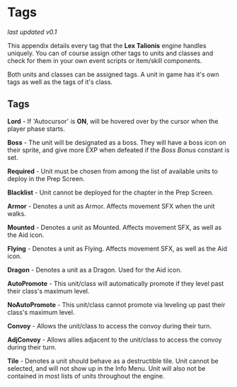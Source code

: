 # Tags

_last updated v0.1_

This appendix details every tag that the **Lex Talionis** engine handles uniquely. You can of course assign other tags to units and classes and check for them in your own event scripts or item/skill components.

Both units and classes can be assigned tags. A unit in game has it's own tags as well as the tags of it's class. 

## Tags

**Lord** - If 'Autocursor' is **ON**, will be hovered over by the cursor when the player phase starts.

**Boss** - The unit will be designated as a boss. They will have a boss icon on their sprite, and give more EXP when defeated if the _Boss Bonus_ constant is set. 

**Required** - Unit must be chosen from among the list of available units to deploy in the Prep Screen.

**Blacklist** - Unit cannot be deployed for the chapter in the Prep Screen.

**Armor** - Denotes a unit as Armor. Affects movement SFX when the unit walks.

**Mounted** - Denotes a unit as Mounted. Affects movement SFX, as well as the Aid icon.

**Flying** - Denotes a unit as Flying. Affects movement SFX, as well as the Aid icon.

**Dragon** - Denotes a unit as a Dragon. Used for the Aid icon.

**AutoPromote** - This unit/class will automatically promote if they level past their class's maximum level.

**NoAutoPromote** - This unit/class cannot promote via leveling up past their class's maximum level.

**Convoy** - Allows the unit/class to access the convoy during their turn.

**AdjConvoy** - Allows allies adjacent to the unit/class to access the convoy during their turn.

**Tile** - Denotes a unit should behave as a destructible tile. Unit cannot be selected, and will not show up in the Info Menu. Unit will also not be contained in most lists of units throughout the engine.
